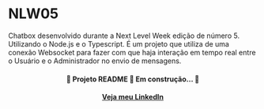 # NLW05
Chatbox desenvolvido durante a Next Level Week edição de número 5. Utilizando o Node.js e o Typescript.
É um projeto que utiliza de uma conexão Websocket para fazer com que haja interação em tempo real entre o Usuário e o Administrador no envio de mensagens.

<h4 align="center">
  🚧 Projeto README 🚀 Em construção... 🚧
</h4>
<h4 align="center">
<a href="https://www.linkedin.com/in/guilherme-molina-trindade-784bb420a/">Veja meu LinkedIn</a>
</h4>
